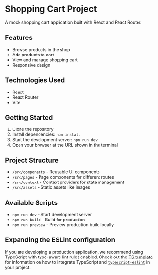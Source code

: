 # Shopping Cart Project

A mock shopping cart application built with React and React Router.

## Features

- Browse products in the shop
- Add products to cart
- View and manage shopping cart
- Responsive design

## Technologies Used

- React
- React Router
- Vite

## Getting Started

1. Clone the repository
2. Install dependencies: `npm install`
3. Start the development server: `npm run dev`
4. Open your browser at the URL shown in the terminal

## Project Structure

- `/src/components` - Reusable UI components
- `/src/pages` - Page components for different routes
- `/src/context` - Context providers for state management
- `/src/assets` - Static assets like images

## Available Scripts

- `npm run dev` - Start development server
- `npm run build` - Build for production
- `npm run preview` - Preview production build locally

## Expanding the ESLint configuration

If you are developing a production application, we recommend using TypeScript with type-aware lint rules enabled. Check out the [TS template](https://github.com/vitejs/vite/tree/main/packages/create-vite/template-react-ts) for information on how to integrate TypeScript and [`typescript-eslint`](https://typescript-eslint.io) in your project.
